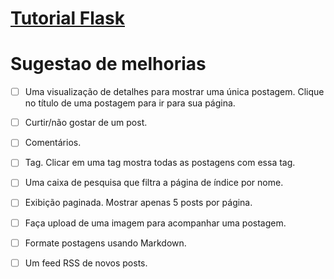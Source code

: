 # [Tutorial Flask](https://flask.palletsprojects.com/en/2.0.x/tutorial/)




# Sugestao de melhorias

- [ ] Uma visualização de detalhes para mostrar uma única postagem. Clique no título de uma postagem para ir para sua página.
- [ ] Curtir/não gostar de um post.
- [ ] Comentários.
- [ ] Tag. Clicar em uma tag mostra todas as postagens com essa tag.
- [ ] Uma caixa de pesquisa que filtra a página de índice por nome.
- [ ] Exibição paginada. Mostrar apenas 5 posts por página.
- [ ] Faça upload de uma imagem para acompanhar uma postagem.
- [ ] Formate postagens usando Markdown.
- [ ] Um feed RSS de novos posts.



